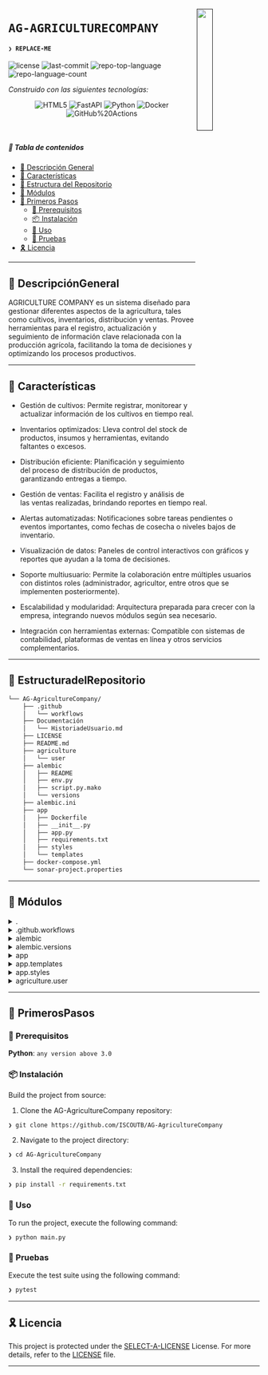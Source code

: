 [<img src="https://img.icons8.com/?size=512&id=55494&format=png" align="right" width="25%" padding-right="350">]()

# `AG-AGRICULTURECOMPANY`

#### <code>❯ REPLACE-ME</code>

<p align="left">
	<img src="https://img.shields.io/github/license/ISCOUTB/AG-AgricultureCompany?style=social&logo=opensourceinitiative&logoColor=white&color=00ff1b" alt="license">
	<img src="https://img.shields.io/github/last-commit/ISCOUTB/AG-AgricultureCompany?style=social&logo=git&logoColor=white&color=00ff1b" alt="last-commit">
	<img src="https://img.shields.io/github/languages/top/ISCOUTB/AG-AgricultureCompany?style=social&color=00ff1b" alt="repo-top-language">
	<img src="https://img.shields.io/github/languages/count/ISCOUTB/AG-AgricultureCompany?style=social&color=00ff1b" alt="repo-language-count">
</p>
<p align="left">
		<em>Construido con las siguientes tecnologías:</em>
</p>
<p align="center">
	<img src="https://img.shields.io/badge/HTML5-E34F26.svg?style=social&logo=HTML5&logoColor=white" alt="HTML5">
	<img src="https://img.shields.io/badge/YAML-CB171E.svg?style=social&logo=YAML&logoColor=white" alt="FastAPI">
	<img src="https://img.shields.io/badge/Python-3776AB.svg?style=social&logo=Python&logoColor=white" alt="Python">
	<img src="https://img.shields.io/badge/Docker-2496ED.svg?style=social&logo=Docker&logoColor=white" alt="Docker">
	<img src="https://img.shields.io/badge/GitHub%20Actions-2088FF.svg?style=social&logo=GitHub-Actions&logoColor=white" alt="GitHub%20Actions">
</p>

<br>

##### 🔗 Tabla de contenidos

- [📍 Descripción General](#-DescripciónGeneral)
- [👾 Características](#-Características)
- [📂 Estructura del Repositorio](#-EstructuradelRepositorio)
- [🧩 Módulos](#-Módulos)
- [🚀 Primeros Pasos](#-PrimerosPasos)
    - [🔖 Prerequisitos](#-Prerequisitos)
    - [📦 Instalación](#-Instalación)
    - [🤖 Uso](#-Uso)
    - [🧪 Pruebas](#-Pruebas)
- [🎗 Licencia](#-Licencia)

---

## 📍 DescripciónGeneral

AGRICULTURE COMPANY es un sistema diseñado para gestionar diferentes aspectos de la agricultura, tales como cultivos, inventarios, distribución y ventas. Provee herramientas para el registro, actualización y seguimiento de información clave relacionada con la producción agrícola, facilitando la toma de decisiones y optimizando los procesos productivos.

---

## 👾 Características

- Gestión de cultivos:
Permite registrar, monitorear y actualizar información de los cultivos en tiempo real.

- Inventarios optimizados:
Lleva control del stock de productos, insumos y herramientas, evitando faltantes o excesos.

- Distribución eficiente:
Planificación y seguimiento del proceso de distribución de productos, garantizando entregas a tiempo.

- Gestión de ventas:
Facilita el registro y análisis de las ventas realizadas, brindando reportes en tiempo real.

- Alertas automatizadas:
Notificaciones sobre tareas pendientes o eventos importantes, como fechas de cosecha o niveles bajos de inventario.

- Visualización de datos:
Paneles de control interactivos con gráficos y reportes que ayudan a la toma de decisiones.

- Soporte multiusuario:
Permite la colaboración entre múltiples usuarios con distintos roles (administrador, agricultor, entre otros que se implementen posteriormente).

- Escalabilidad y modularidad:
Arquitectura preparada para crecer con la empresa, integrando nuevos módulos según sea necesario.

- Integración con herramientas externas:
Compatible con sistemas de contabilidad, plataformas de ventas en línea y otros servicios complementarios.



---

## 📂 EstructuradelRepositorio

```sh
└── AG-AgricultureCompany/
    ├── .github
    │   └── workflows
    ├── Documentación
    │   └── HistoriadeUsuario.md
    ├── LICENSE
    ├── README.md
    ├── agriculture
    │   └── user
    ├── alembic
    │   ├── README
    │   ├── env.py
    │   ├── script.py.mako
    │   └── versions
    ├── alembic.ini
    ├── app
    │   ├── Dockerfile
    │   ├── __init__.py
    │   ├── app.py
    │   ├── requirements.txt
    │   ├── styles
    │   └── templates
    ├── docker-compose.yml
    └── sonar-project.properties
```

---

## 🧩 Módulos

<details closed><summary>.</summary>

| File | Summary |
| --- | --- |
| [docker-compose.yml](https://github.com/ISCOUTB/AG-AgricultureCompany/blob/main/docker-compose.yml) | <code>❯ REPLACE-ME</code> |

</details>

<details closed><summary>.github.workflows</summary>

| File | Summary |
| --- | --- |
| [build.yml](https://github.com/ISCOUTB/AG-AgricultureCompany/blob/main/.github/workflows/build.yml) | <code>❯ REPLACE-ME</code> |

</details>

<details closed><summary>alembic</summary>

| File | Summary |
| --- | --- |
| [script.py.mako](https://github.com/ISCOUTB/AG-AgricultureCompany/blob/main/alembic/script.py.mako) | <code>❯ REPLACE-ME</code> |
| [env.py](https://github.com/ISCOUTB/AG-AgricultureCompany/blob/main/alembic/env.py) | <code>❯ REPLACE-ME</code> |

</details>

<details closed><summary>alembic.versions</summary>

| File | Summary |
| --- | --- |
| [7a497025eebc_.py](https://github.com/ISCOUTB/AG-AgricultureCompany/blob/main/alembic/versions/7a497025eebc_.py) | <code>❯ REPLACE-ME</code> |

</details>

<details closed><summary>app</summary>

| File | Summary |
| --- | --- |
| [app.py](https://github.com/ISCOUTB/AG-AgricultureCompany/blob/main/app/app.py) | <code>❯ REPLACE-ME</code> |
| [requirements.txt](https://github.com/ISCOUTB/AG-AgricultureCompany/blob/main/app/requirements.txt) | <code>❯ REPLACE-ME</code> |
| [Dockerfile](https://github.com/ISCOUTB/AG-AgricultureCompany/blob/main/app/Dockerfile) | <code>❯ REPLACE-ME</code> |

</details>

<details closed><summary>app.templates</summary>

| File | Summary |
| --- | --- |
| [about_us.html](https://github.com/ISCOUTB/AG-AgricultureCompany/blob/main/app/templates/about_us.html) | <code>❯ REPLACE-ME</code> |
| [contact_us.html](https://github.com/ISCOUTB/AG-AgricultureCompany/blob/main/app/templates/contact_us.html) | <code>❯ REPLACE-ME</code> |
| [login.html](https://github.com/ISCOUTB/AG-AgricultureCompany/blob/main/app/templates/login.html) | <code>❯ REPLACE-ME</code> |
| [index.html](https://github.com/ISCOUTB/AG-AgricultureCompany/blob/main/app/templates/index.html) | <code>❯ REPLACE-ME</code> |
| [base.html](https://github.com/ISCOUTB/AG-AgricultureCompany/blob/main/app/templates/base.html) | <code>❯ REPLACE-ME</code> |

</details>

<details closed><summary>app.styles</summary>

| File | Summary |
| --- | --- |
| [login.css](https://github.com/ISCOUTB/AG-AgricultureCompany/blob/main/app/styles/login.css) | <code>❯ REPLACE-ME</code> |

</details>

<details closed><summary>agriculture.user</summary>

| File | Summary |
| --- | --- |
| [database.py](https://github.com/ISCOUTB/AG-AgricultureCompany/blob/main/agriculture/user/database.py) | <code>❯ REPLACE-ME</code> |
| [config.py](https://github.com/ISCOUTB/AG-AgricultureCompany/blob/main/agriculture/user/config.py) | <code>❯ REPLACE-ME</code> |
| [models.py](https://github.com/ISCOUTB/AG-AgricultureCompany/blob/main/agriculture/user/models.py) | <code>❯ REPLACE-ME</code> |

</details>

---

## 🚀 PrimerosPasos

### 🔖 Prerequisitos

**Python**: `any version above 3.0`

### 📦 Instalación

Build the project from source:

1. Clone the AG-AgricultureCompany repository:
```sh
❯ git clone https://github.com/ISCOUTB/AG-AgricultureCompany
```

2. Navigate to the project directory:
```sh
❯ cd AG-AgricultureCompany
```

3. Install the required dependencies:
```sh
❯ pip install -r requirements.txt
```

### 🤖 Uso

To run the project, execute the following command:

```sh
❯ python main.py
```

### 🧪 Pruebas

Execute the test suite using the following command:

```sh
❯ pytest
```

---


## 🎗 Licencia

This project is protected under the [SELECT-A-LICENSE](https://choosealicense.com/licenses) License. For more details, refer to the [LICENSE](https://choosealicense.com/licenses/) file.

---


